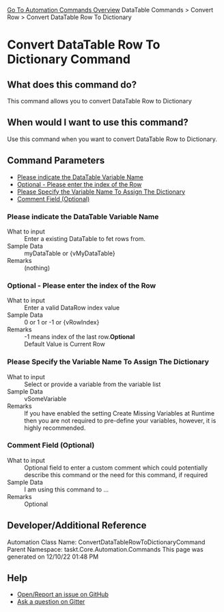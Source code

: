 <!--TITLE: Convert DataTable Row To Dictionary Command -->
<!-- SUBTITLE: a command in the DataTable Commands group. -->
[Go To Automation Commands Overview](/automation-commands.md)
DataTable Commands &gt; Convert Row &gt; Convert DataTable Row To Dictionary


# Convert DataTable Row To Dictionary Command


## What does this command do?
This command allows you to convert DataTable Row to Dictionary


## When would I want to use this command?
Use this command when you want to convert DataTable Row to Dictionary.


## Command Parameters
- [Please indicate the DataTable Variable Name](#param_0)
- [Optional - Please enter the index of the Row](#param_1)
- [Please Specify the Variable Name To Assign The Dictionary](#param_2)
- [Comment Field (Optional)](#param_3)


<a id="param_0"></a>
### Please indicate the DataTable Variable Name


<dl>
<dt>What to input</dt><dd>Enter a existing DataTable to fet rows from.</dd>
<dt>Sample Data</dt><dd>myDataTable or {vMyDataTable}</dd>
<dt>Remarks</dt><dd>(nothing)</dd>
</dl>




<a id="param_1"></a>
### Optional - Please enter the index of the Row


<dl>
<dt>What to input</dt><dd>Enter a valid DataRow index value</dd>
<dt>Sample Data</dt><dd>0 or 1 or -1 or {vRowIndex}</dd>
<dt>Remarks</dt><dd>-1 means index of the last row.<b>Optional</b><br>Default Value is Current Row</dd>
</dl>




<a id="param_2"></a>
### Please Specify the Variable Name To Assign The Dictionary


<dl>
<dt>What to input</dt><dd>Select or provide a variable from the variable list</dd>
<dt>Sample Data</dt><dd>vSomeVariable</dd>
<dt>Remarks</dt><dd>If you have enabled the setting Create Missing Variables at Runtime then you are not required to pre-define your variables, however, it is highly recommended.</dd>
</dl>




<a id="param_3"></a>
### Comment Field (Optional)


<dl>
<dt>What to input</dt><dd>Optional field to enter a custom comment which could potentially describe this command or the need for this command, if required</dd>
<dt>Sample Data</dt><dd>I am using this command to ...</dd>
<dt>Remarks</dt><dd>Optional</dd>
</dl>




## Developer/Additional Reference
Automation Class Name: ConvertDataTableRowToDictionaryCommand
Parent Namespace: taskt.Core.Automation.Commands
This page was generated on 12/10/22 01:48 PM


## Help
- [Open/Report an issue on GitHub](https://github.com/rcktrncn/taskt/issues/new)
- [Ask a question on Gitter](https://gitter.im/taskt-rpa/Lobby)
